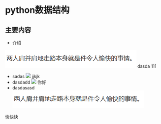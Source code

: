 # python数据结构

## 主要内容

- 介绍

![](https://github.com/stormblinger-ai/Tale-roads/blob/main/notes/%E7%AE%97%E6%B3%95%E4%B8%8E%E6%95%B0%E6%8D%AE%E7%BB%93%E6%9E%84/Python%E6%95%B0%E6%8D%AE%E7%BB%93%E6%9E%84/pics/%E5%BC%80%E5%BF%83.PNG)
dasda
111
- sadas
![](/Python数据结构/pics/开心.PNG)
jjkjk
- dasdadd
![](/Python%E6%95%B0%E6%8D%AE%E7%BB%93%E6%9E%84/pics/%E5%BC%80%E5%BF%83.PNG)
你好
- dasdasasd
![image-20230321142608667](https://github.com/stormblinger-ai/Tale-roads/blob/main/notes/%E7%AE%97%E6%B3%95%E4%B8%8E%E6%95%B0%E6%8D%AE%E7%BB%93%E6%9E%84/Python%E6%95%B0%E6%8D%AE%E7%BB%93%E6%9E%84/pics/%E5%BC%80%E5%BF%83.PNG)

快快快
